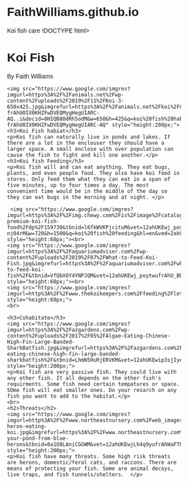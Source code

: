 # FaithWilliams.github.io
Koi fish care
!DOCTYPE html>
<html lang="en">
<head>
<title>Page Title</title>
<meta charset="UTF-8">
<meta name="viewport" content="width=device-width, initial-scale=1">
<style>
* {
  box-sizing: border-box;
}
/* this HTML Doc was grabbed from https://www.w3schools.com/howto/howto_css_example_website.asp for demo purposes only.*/
/* Style the body */
body {
  font-family: Arial, Helvetica, sans-serif;
  margin: 0;
}

/* Header/logo Title */
.header {
  padding: 80px;
  text-align: center;
  background: #0000FF;
  color: white;
}

/* Increase the font size of the heading */
.header h1 {
  font-size: 40px;
}

/* Sticky navbar - toggles between relative and fixed, depending on the scroll position. It is positioned relative until a given offset position is met in the viewport - then it "sticks" in place (like position:fixed). The sticky value is not supported in IE or Edge 15 and earlier versions. However, for these versions the navbar will inherit default position */
.navbar {
  overflow: hidden;
  background-color: #333;
  position: sticky;
  position: -webkit-sticky;
  top: 0;
}

/* Right-aligned link */
.navbar a.right {
  float: right;
}

/* Change color on hover */
.navbar a:hover {
  background-color: #ddd;
  color: white;
}

/* Column container */
.row {
  display: -ms-flexbox; /* IE10 */
  display: flex;
  -ms-flex-wrap: wrap; /* IE10 */
  flex-wrap: wrap;
}

/* Create two unequal columns that sits next to each other */
/* Sidebar/left column */
.side {
  -ms-flex: 30%; /* IE10 */
  flex: 30%;
  background-color: #f1f1f1;
  padding: 20px;
}

/* Main column */
.main {
  -ms-flex: 70%; /* IE10 */
  flex: 70%;
  background-color: white;
  padding: 20px;
}

/* Fake image, just for this example */
{
  <img src="Koi/fish/habitat.jpg" alt="koi fish habitat">
  background-color: #aaa;
  width: 100%;
  padding: 20px;
}

/* Footer */
.footer {
  padding: 20px;
  text-align: center;
  background: #ddd;
}

/* Responsive layout - when the screen is less than 700px wide, make the two columns stack on top of each other instead of next to each other */
@media screen and (max-width: 700px) {
  .row {
    flex-direction: column;
  }
}

/* Responsive layout - when the screen is less than 400px wide, make the navigation links stack on top of each other instead of next to each other */
@media screen and (max-width: 400px) {
  .navbar a {
    float: none;
    width: 100%;
  }
}
</style>
</head>
<body>

<div class="header">
  <h1>Koi Fish</h1>
  <p>By Faith Williams</p>
</div>

    <img src="https://www.google.com/imgres?imgurl=https%3A%2F%2Fanimals.net%2Fwp-content%2Fuploads%2F2019%2F11%2FKoi-3-650x425.jpg&imgrefurl=https%3A%2F%2Fanimals.net%2Fkoi%2F&tbnid=qOsK1e5UVEUZLM&vet=12ahUKEwimvJStv-frAhU0IX0KHZFwDVEQMygHegUIARC-AQ..i&docid=8HIQB88dRh5odM&w=650&h=425&q=koi%20fish%20habitat%20requirements&ved=2ahUKEwimvJStv-frAhU0IX0KHZFwDVEQMygHegUIARC-AQ" style="height:200px;">
    <h3>Koi Fish habiat</h3>
    <p>Koi fish can naturally live in ponds and lakes. If there are a lot in the enclouser they should have a larger space. A small enclose with over population can cause the fish to fight and kill one another.</p>
    <h3>Koi fish Feeding</h3>
    <p>Koi fish will and can eat anything. They eat bugs, plants, and even people food. They also have koi food in stores. Only feed them what they can eat in a span of five minutes, up to four times a day. The most convenient time would be in the middle of the day so they can eat bugs in the morning and at night. </p>
     
     <img src="https://www.google.com/imgres?imgurl=https%3A%2F%2Fimg.chewy.com%2Fis%2Fimage%2Fcatalog%2F132701_MAIN._AC_SL1500_V1549482833_.jpg&imgrefurl=https%3A%2F%2Fwww.chewy.com%2Fwardley-premium-koi-fish-food%2Fdp%2F159730&tbnid=l6fkWVKPjcituM&vet=12ahUKEwj_poytwufrAhU_BDQIHR_8DIoQMygiegUIARCTAg..i&docid=_mJUDQ3-nj04rM&w=720&h=1500&q=koi%20fish%20feeding&hl=en&ved=2ahUKEwj_poytwufrAhU_BDQIHR_8DIoQMygiegUIARCTAg" style="height:60px;"><br>
    <img src="https://www.google.com/imgres?imgurl=https%3A%2F%2Faquariumadviser.com%2Fwp-content%2Fuploads%2F2019%2F07%2FWhat-to-Feed-Koi-Fish.jpg&imgrefurl=https%3A%2F%2Faquariumadviser.com%2Fwhat-to-feed-koi-fish%2F&tbnid=VfQbXOY4YNPJQM&vet=12ahUKEwj_poytwufrAhU_BDQIHR_8DIoQMygCegUIARDFAQ..i&docid=jsIxdHTsIWzrNM&w=713&h=405&q=koi%20fish%20feeding&hl=en&ved=2ahUKEwj_poytwufrAhU_BDQIHR_8DIoQMygCegUIARDFAQ" style="height:60px;"><br>
    <img src="https://www.google.com/imgres?imgurl=http%3A%2F%2Fwww.thekoikeepers.com%2Ffeeding%2Flettuce.jpg&imgrefurl=http%3A%2F%2Fwww.thekoikeepers.com%2Ffeeding%2Ffeeding.html&tbnid=E8B2tPsu0EVPHM&vet=12ahUKEwj_poytwufrAhU_BDQIHR_8DIoQMygfegUIARCMAg..i&docid=LdZijiOVfuYTKM&w=285&h=200&q=koi%20fish%20feeding&hl=en&ved=2ahUKEwj_poytwufrAhU_BDQIHR_8DIoQMygfegUIARCMAg" style="height:60px;">
    <br>
    
    <h3>Cohabitate</h3>
    <img src="https://www.google.com/imgres?imgurl=https%3A%2F%2Fazgardens.com%2Fwp-content%2Fuploads%2F2017%2F05%2FAlgae-Eating-Chinese-High-Fin-Large-Banded-SharkBatfish.jpg&imgrefurl=https%3A%2F%2Fazgardens.com%2Fproduct%2Falgae-eating-chinese-high-fin-large-banded-sharkbatfish%2F&tbnid=LhmN5HuRjERVKM&vet=12ahUKEwip3sjIyefrAhVfAzQIHcTeDdMQMygAegUIARCyAQ..i&docid=RuQTjOwSgLk4wM&w=746&h=501&q=chinese%20high%20fin%20shark&ved=2ahUKEwip3sjIyefrAhVfAzQIHcTeDdMQMygAegUIARCyAQ" style="height:200px;">
    <p>Koi fish are very passive fish. They could live with any other fish. It all depends on the other fish's requirments. Some fish need certain tempatures or space. SOme fish will eat smaller ones. Do your resarch on any fish you want to add to the habitat.</p>
    <br>
    <h2>Threats</h2>
    <img src="https://www.google.com/imgres?imgurl=http%3A%2F%2Fwww.northeastnursery.com%2Fweb_images%2Fblogs%2F33%2F1310%2Fblue-heron-eating-koi.jpg&imgrefurl=https%3A%2F%2Fwww.northeastnursery.com%2Fblogs%2Fprotect-your-pond-from-blue-herons&tbnid=8a1O8LAniCGGWM&vet=12ahUKEwjLh4q9yufrAhWaFTQIHZYoCH8QMygGegUIARCuAQ..i&docid=JMKn6uK3dKsUNM&w=250&h=250&q=herons%20eating%20koi%20fish&ved=2ahUKEwjLh4q9yufrAhWaFTQIHZYoCH8QMygGegUIARCuAQ" style="height:200px;">
    <p>Koi fish have many threats. Some high risk threats are herons, domestic/feral cats, and raccons. There are means of protecting your fish. Some are animal decoys, live traps, and fish tunnels/shelters.  </p>

</body>
</html>
